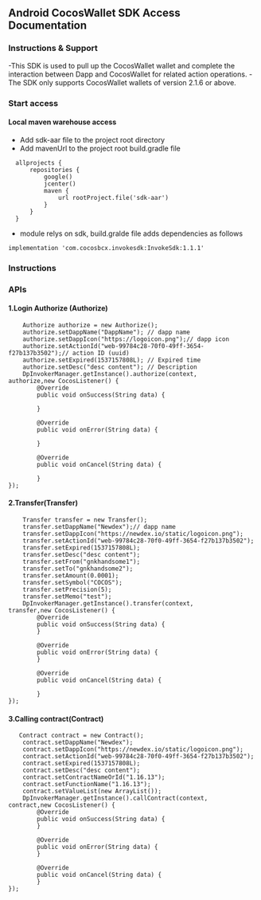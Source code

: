 ## Android CocosWallet SDK Access Documentation

### Instructions & Support
-This SDK is used to pull up the CocosWallet wallet and complete the interaction between Dapp and CocosWallet for related action operations.
-The SDK only supports CocosWallet wallets of version 2.1.6 or above.

### Start access

#### Local maven warehouse access

- Add sdk-aar file to the project root directory
- Add mavenUrl to the project root build.gradle file

```
  allprojects {
      repositories {
          google()
          jcenter()
          maven {
              url rootProject.file('sdk-aar')
          }
      }
  }
```

- module relys on sdk, build.gralde file adds dependencies as follows

```
implementation 'com.cocosbcx.invokesdk:InvokeSdk:1.1.1'
```

### Instructions

### APIs

#### 1.Login Authorize (Authorize)

```
    Authorize authorize = new Authorize();
    authorize.setDappName("DappName"); // dapp name
    authorize.setDappIcon("https://logoicon.png");// dapp icon
    authorize.setActionId("web-99784c28-70f0-49ff-3654-f27b137b3502");// action ID (uuid)
    authorize.setExpired(1537157808L); // Expired time
    authorize.setDesc("desc content"); // Description
    DpInvokerManager.getInstance().authorize(context,        authorize,new CocosListener() {
        @Override
        public void onSuccess(String data) {

        }

        @Override
        public void onError(String data) {

        }

        @Override
        public void onCancel(String data) {

        }
});
```

#### 2.Transfer(Transfer)

```
    Transfer transfer = new Transfer();
    transfer.setDappName("Newdex");// dapp name
    transfer.setDappIcon("https://newdex.io/static/logoicon.png");
    transfer.setActionId("web-99784c28-70f0-49ff-3654-f27b137b3502");
    transfer.setExpired(1537157808L);
    transfer.setDesc("desc content");
    transfer.setFrom("gnkhandsome1");
    transfer.setTo("gnkhandsome2");
    transfer.setAmount(0.0001);
    transfer.setSymbol("COCOS");
    transfer.setPrecision(5);
    transfer.setMemo("test");
    DpInvokerManager.getInstance().transfer(context,        transfer,new CocosListener() {
        @Override
        public void onSuccess(String data) {
        }

        @Override
        public void onError(String data) {
        }

        @Override
        public void onCancel(String data) {

        }
});
```

#### 3.Calling contract(Contract)

```
   Contract contract = new Contract();
    contract.setDappName("Newdex");
    contract.setDappIcon("https://newdex.io/static/logoicon.png");
    contract.setActionId("web-99784c28-70f0-49ff-3654-f27b137b3502");
    contract.setExpired(1537157808L);
    contract.setDesc("desc content");
    contract.setContractNameOrId("1.16.13");
    contract.setFunctionName("1.16.13");
    contract.setValueList(new ArrayList());
    DpInvokerManager.getInstance().callContract(context,         contract,new CocosListener() {
        @Override
        public void onSuccess(String data) {
        }

        @Override
        public void onError(String data) {
        }

        @Override
        public void onCancel(String data) {
        }
});
```



